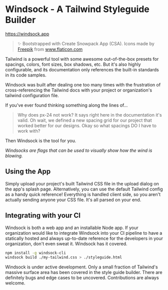 # Windsock - A Tailwind Styleguide Builder

https://windsock.app

> ✨ Bootstrapped with Create Snowpack App (CSA).
> Icons made by <a href="http://www.freepik.com/" title="Freepik">Freepik</a> from <a href="https://www.flaticon.com/" title="Flaticon"> www.flaticon.com</a>

Tailwind is a powerful tool with some awesome out-of-the-box presets for spacings, colors, font sizes, box shadows, etc. But it's also highly configurable, and its documentation only references the built-in standards in its code samples.

Windsock was built after dealing one too many times with the frustration of cross-referencing the Tailwind docs with your project or organization's tailwind configuration file.

If you've ever found thinking something along the lines of...

> Why does px-24 not work? It says right here in the documentation it's valid. Oh wait, we defined a new spacing grid for our project that worked better for our designs. Okay so what spacings DO I have to work with?

Then Windsock is the tool for you.

_Windsocks are flags that can be used to visually show how the wind is blowing._

## Using the App

Simply upload your project's built Tailwind CSS file in the upload dialog on the app's splash page. Alternatively, you can use the default Tailwind config as a handy quick reference! Everything is handled client side, so you aren't actually sending anyone your CSS file. It's all parsed on your end.

## Integrating with your CI

Windsock is both a web app and an installable Node app. If your organization would like to integrate Windsock into your CI pipeline to have a statically hosted and always up-to-date reference for the developers in your organization, don't even sweat it. Windsock has it covered.

```sh
npm install -g windsock-cli
windsock build ./my-tailwind.css > ./styleguide.html
```

Windsock is under active development. Only a small fraction of Tailwind's massive surface area has been covered in the style guide builder. There are definitely bugs and edge cases to be uncovered. Contributions are always welcome.
